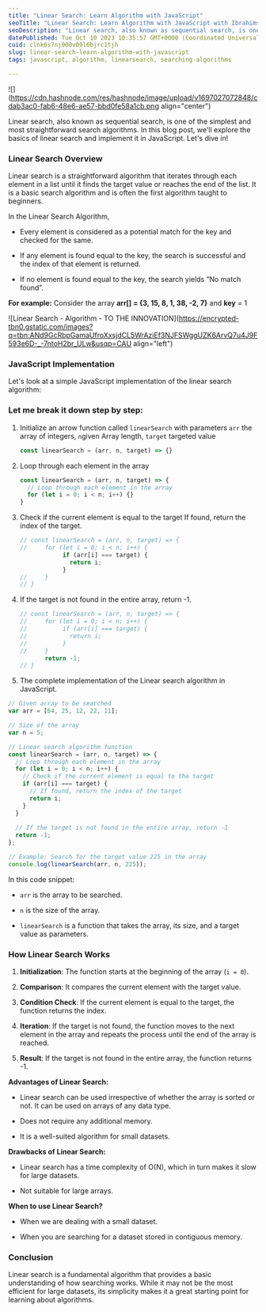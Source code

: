 ```yaml
---
title: "Linear Search: Learn Algorithm with JavaScript"
seoTitle: "Linear Search: Learn Algorithm with JavaScript with Ibrahimsifat"
seoDescription: "Linear search, also known as sequential search, is one of the simplest and most straightforward search algorithms. In this blog post, we'll explore the basi"
datePublished: Tue Oct 10 2023 10:35:57 GMT+0000 (Coordinated Universal Time)
cuid: clnk6s7nj000v09l6bjrc1tjh
slug: linear-search-learn-algorithm-with-javascript
tags: javascript, algorithm, linearsearch, searching-algorithms

---
```


![](https://cdn.hashnode.com/res/hashnode/image/upload/v1697027072848/cdab3ac0-fab6-48e6-ae57-bbd0fe58a1cb.png align="center")

Linear search, also known as sequential search, is one of the simplest and most straightforward search algorithms. In this blog post, we'll explore the basics of linear search and implement it in JavaScript. Let's dive in!

### Linear Search Overview

Linear search is a straightforward algorithm that iterates through each element in a list until it finds the target value or reaches the end of the list. It is a basic search algorithm and is often the first algorithm taught to beginners.

In the Linear Search Algorithm, 

* Every element is considered as a potential match for the key and checked for the same.
    
* If any element is found equal to the key, the search is successful and the index of that element is returned.
    
* If no element is found equal to the key, the search yields “No match found”.
    

**For example:** Consider the array **arr\[\] = {3, 15, 8, 1, 38, -2, 7}** and **key** = 1

![Linear Search - Algorithm - TO THE INNOVATION](https://encrypted-tbn0.gstatic.com/images?q=tbn:ANd9GcRbpGamaUfroXxsjdCL5WrAziEf3NJFSWggUZK6ArvQ7u4J9F593e6D-_-7ntoH2br_ULw&usqp=CAU align="left")

### JavaScript Implementation

Let's look at a simple JavaScript implementation of the linear search algorithm:

### **Let me break it down step by step:**

1. Initialize an arrow function called `linearSearch` with parameters `arr` the array of integers, `n`given Array length, `target` targeted value
    
    ```javascript
    const linearSearch = (arr, n, target) => {}
    ```
    
2. Loop through each element in the array
    
    ```javascript
    const linearSearch = (arr, n, target) => {
      // Loop through each element in the array
      for (let i = 0; i < n; i++) {}
    }
    ```
    
3. Check if the current element is equal to the target If found, return the index of the target.
    
    ```javascript
    // const linearSearch = (arr, n, target) => {
    //     for (let i = 0; i < n; i++) {
                if (arr[i] === target) {
                  return i;
                }    
    //     }
    // }
    ```
    
4. If the target is not found in the entire array, return -1.
    
    ```javascript
    // const linearSearch = (arr, n, target) => {
    //     for (let i = 0; i < n; i++) {
    //          if (arr[i] === target) {
    //            return i;
    //          }    
    //     }
           return -1;
    // }
    ```
    
5. The complete implementation of the Linear search algorithm in JavaScript.
    

```javascript
// Given array to be searched
var arr = [64, 25, 12, 22, 11];

// Size of the array
var n = 5;

// Linear search algorithm function
const linearSearch = (arr, n, target) => {
  // Loop through each element in the array
  for (let i = 0; i < n; i++) {
    // Check if the current element is equal to the target
    if (arr[i] === target) {
      // If found, return the index of the target
      return i;
    }
  }
  
  // If the target is not found in the entire array, return -1
  return -1;
};

// Example: Search for the target value 225 in the array
console.log(linearSearch(arr, n, 225));
```

In this code snippet:

* `arr` is the array to be searched.
    
* `n` is the size of the array.
    
* `linearSearch` is a function that takes the array, its size, and a target value as parameters.
    

### How Linear Search Works

1. **Initialization**: The function starts at the beginning of the array (`i = 0`).
    
2. **Comparison**: It compares the current element with the target value.
    
3. **Condition Check**: If the current element is equal to the target, the function returns the index.
    
4. **Iteration**: If the target is not found, the function moves to the next element in the array and repeats the process until the end of the array is reached.
    
5. **Result**: If the target is not found in the entire array, the function returns -1.
    

**Advantages of Linear Search:**

* Linear search can be used irrespective of whether the array is sorted or not. It can be used on arrays of any data type.
    
* Does not require any additional memory.
    
* It is a well-suited algorithm for small datasets.
    

**Drawbacks of Linear Search:**

* Linear search has a time complexity of O(N), which in turn makes it slow for large datasets.
    
* Not suitable for large arrays.
    

**When to use Linear Search?**

* When we are dealing with a small dataset.
    
* When you are searching for a dataset stored in contiguous memory.
    

### Conclusion

Linear search is a fundamental algorithm that provides a basic understanding of how searching works. While it may not be the most efficient for large datasets, its simplicity makes it a great starting point for learning about algorithms.